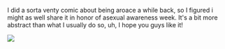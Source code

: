  I did a sorta venty comic about being aroace a while back, so I figured i might as well share it in honor of asexual awareness week. It's a bit more abstract than what I usually do so, uh, I hope you guys like it! 
 
 ![](https://preview.redd.it/qc0ujucmn6w51.jpg?width=640&crop=smart&auto=webp&s=a72fffff59350d040b8147e682d09cf69b161b37)
